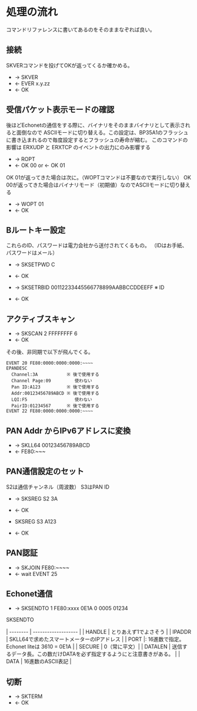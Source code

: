 # 処理の流れ

コマンドリファレンスに書いてあるのをそのままなぞれば良い。

## 接続

SKVERコマンドを投げてOKが返ってくるか確かめる。

* -> SKVER
* <- EVER x.y.zz
* <- OK

## 受信パケット表示モードの確認

後ほどEchonetの通信をする際に、バイナリをそのままバイナリとして表示されると面倒なので
ASCIIモードに切り替える。この設定は、BP35A1のフラッシュに書き込まれるので毎度設定するとフラッシュの寿命が縮む。
このコマンドの影響は ERXUDP と ERXTCP のイベントの出力にのみ影響する

* -> ROPT
* <- OK 00 or <- OK 01

OK 01が返ってきた場合は次に。（WOPTコマンドは不要なので実行しない）
OK 00が返ってきた場合はバイナリモード（初期値）なのでASCIIモードに切り替える

* -> WOPT 01
* <- OK

## Bルートキー設定

これらのID、パスワードは電力会社から送付されてくるもの。
（IDはお手紙、パスワードはメール）

* -> SKSETPWD C <password>
* <- OK

* -> SKSETRBID 00112233445566778899AABBCCDDEEFF ※ ID
* <- OK

## アクティブスキャン

* -> SKSCAN 2 FFFFFFFF 6
* <- OK

その後、非同期で以下が飛んでくる。

```
EVENT 20 FE80:0000:0000:0000:~~~~
EPANDESC
  Channel:3A           ※ 後で使用する
  Channel Page:09         使わない
  Pan ID:A123          ※ 後で使用する
  Addr:00123456789ABCD ※ 後で使用する
  LQI:F5                  使わない
  PairID:01234567      ※ 後で使用する
EVENT 22 FE80:0000:0000:0000:~~~~
```

## PAN Addr からIPv6アドレスに変換

* -> SKLL64 00123456789ABCD
* <- FE80:~~~

## PAN通信設定のセット

S2は通信チャンネル（周波数） S3はPAN ID

* -> SKSREG S2 3A
* <- OK

* SKSREG S3 A123
* <- OK

## PAN認証

* -> SKJOIN FE80:~~~~
* <- wait EVENT 25

## Echonet通信

* -> SKSENDTO 1 FE80:xxxx 0E1A 0 0005 01234

SKSENDTO <HANDLE> <IPADDR> <PORT> <SECURE> <DATALEN> <DATA>

| -------- | ------------------- |
| HANDLE | とりあえず1でよさそう |
| IPADDR | SKLL64で求めたスマートメーターのIPアドレス |
| PORT   |: 16進数で指定。Echonet liteは 3610 = 0E1A |
| SECURE |  0（常に平文）| 
| DATALEN |  送信するデータ長。この数だけDATAを必ず指定するようにと注意書きがある。 |
| DATA   | 16進数のASCII表記 | 

## 切断

* -> SKTERM
* <- OK